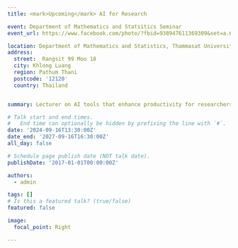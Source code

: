 ```yaml
---
title: <mark>Upcoming</mark> AI for Research

event: Department of Mathematics and Statsitics Seminar
event_url: https://www.facebook.com/photo/?fbid=938947611369309&set=a.629988592265214

location: Department of Mathematics and Statistics, Thammasat University
address:
  street:  Rangsit 99 Moo 18
  city: Khlong Luang
  region: Pathum Thani 
  postcode: '12120'
  country: Thailand


summary: Lecturer on AI tools that enhance productivity for researchers

# Talk start and end times.
#   End time can optionally be hidden by prefixing the line with `#`.
date: '2024-09-16T13:30:00Z'
date_end: '2027-09-16T16:30:00Z'
all_day: false

# Schedule page publish date (NOT talk date).
publishDate: '2017-01-01T00:00:00Z'

authors:
  - admin

tags: []
# Is this a featured talk? (true/false)
featured: false

image:
  focal_point: Right

---
```

